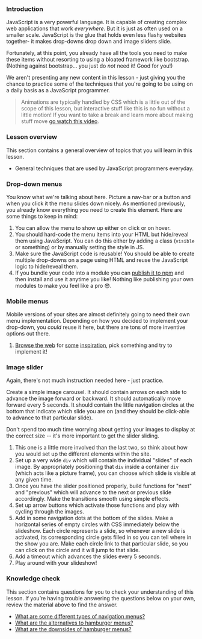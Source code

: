 ### Introduction

JavaScript is a very powerful language. It is capable of creating complex web applications that work _everywhere_. But it is just as often used on a smaller scale. JavaScript is the glue that holds even less flashy websites together- it makes drop-downs drop down and image sliders slide.  

Fortunately, at this point, you already have all the tools you need to make these items without resorting to using a bloated framework like bootstrap. (Nothing against bootstrap... you just do _not_ need it! Good for you!)

We aren't presenting any new content in this lesson - just giving you the chance to practice some of the techniques that you're going to be using on a daily basis as a JavaScript programmer.

> Animations are typically handled by CSS which is a little out of the scope of this lesson, but interactive stuff like this is no fun without a little motion! If you want to take a break and learn more about making stuff move [go watch this video](https://www.youtube.com/watch?v=8kK-cA99SA0).

### Lesson overview

This section contains a general overview of topics that you will learn in this lesson.

- General techniques that are used by JavaScript programmers everyday.

### Drop-down menus

You know what we're talking about here. Picture a nav-bar or a button and when you click it the menu slides down nicely. As mentioned previously, you already know everything you need to create this element. Here are some things to keep in mind:

1. You can allow the menu to show up either on click or on hover.
2. You should hard-code the menu items into your HTML but hide/reveal them using JavaScript. You can do this either by adding a class (`visible` or something) or by manually setting the style in JS.
3. Make sure the JavaScript code is reusable! You should be able to create multiple drop-downs on a page using HTML and reuse the JavaScript logic to hide/reveal them.
4. If you bundle your code into a module you can [publish it to npm](https://docs.npmjs.com/getting-started/publishing-npm-packages) and then install and use it anytime you like! Nothing like publishing your own modules to make you feel like a pro 😎.

### Mobile menus

Mobile versions of your sites are almost definitely going to need their own menu implementation. Depending on how you decided to implement your drop-down, you _could_ reuse it here, but there are tons of more inventive options out there.

1. [Browse the web](https://dribbble.com/search?q=mobile+menu) for [some](https://uxplanet.org/top-8-mobile-navigation-menu-design-for-your-inspiration-8a2d925bffc0) [inspiration](https://marvelapp.com/blog/hamburger-menu-alternatives-mobile-navigation/), pick something and try to implement it!

### Image slider

Again, there's not much instruction needed here - just practice.  

Create a simple image carousel. It should contain arrows on each side to advance the image forward or backward. It should automatically move forward every 5 seconds. It should contain the little navigation circles at the bottom that indicate which slide you are on (and they should be click-able to advance to that particular slide).

Don't spend too much time worrying about getting your images to display at the correct size -- it's more important to get the slider sliding.

1. This one is a little more involved than the last two, so think about how you would set up the different elements within the site.  
2. Set up a very wide `div` which will contain the individual "slides" of each image. By appropriately positioning that `div` inside a container `div` (which acts like a picture frame), you can choose which slide is visible at any given time.
3. Once you have the slider positioned properly, build functions for "next" and "previous" which will advance to the next or previous slide accordingly. Make the transitions smooth using simple effects.
4. Set up arrow buttons which activate those functions and play with cycling through the images.
5. Add in some navigation dots at the bottom of the slides. Make a horizontal series of empty circles with CSS immediately below the slideshow. Each circle represents a slide, so whenever a new slide is activated, its corresponding circle gets filled in so you can tell where in the show you are. Make each circle link to that particular slide, so you can click on the circle and it will jump to that slide.
6. Add a timeout which advances the slides every 5 seconds.
7. Play around with your slideshow!

### Knowledge check

This section contains questions for you to check your understanding of this lesson. If you’re having trouble answering the questions below on your own, review the material above to find the answer.

- [What are some different types of navigation menus?](https://uxplanet.org/top-8-mobile-navigation-menu-design-for-your-inspiration-8a2d925bffc0)
- [What are the alternatives to hamburger menus?](https://marvelapp.com/blog/hamburger-menu-alternatives-mobile-navigation/)
- [What are the downsides of hamburger menus?](https://marvelapp.com/blog/hamburger-menu-alternatives-mobile-navigation/)
